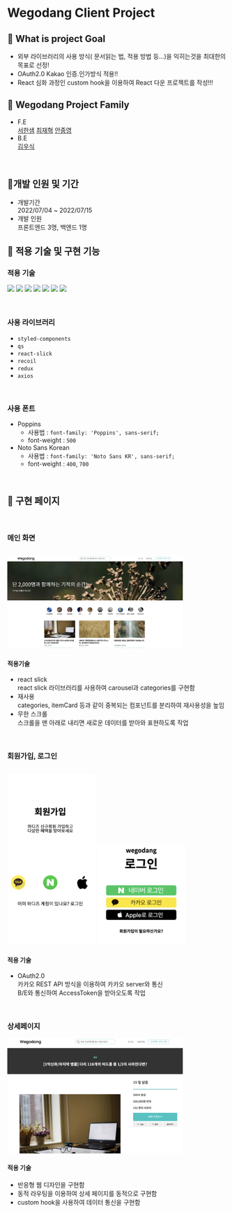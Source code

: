# Wegodang Client Project

## 🌟 What is project Goal

- 외부 라이브러리의 사용 방식( 문서읽는 법, 적용 방법 등...)을 익히는것을 최대한의 목표로 선정!
- OAuth2.0 Kakao 인증.인가방식 적용!!
- React 심화 과정인 custom hook을 이용하여 React 다운 프로젝트를 작성!!!

## 🌟 Wegodang Project Family

- F.E<br />
  [서한샘](https://github.com/kor-sams-dev)
  [최재혁](https://github.com/chlwogur31)
  [안중영](https://github.com/Ahnjungyoung)
  <br />
- B.E<br />
  [김우식](https://github.com/Kws1995)

<br />

## 🌟개발 인원 및 기간

- 개발기간<br />2022/07/04 ~ 2022/07/15
- 개발 인원<br />프론트엔드 3명, 백엔드 1명

## 🌟 적용 기술 및 구현 기능

### 적용 기술

<img src="https://img.shields.io/badge/HTML-E34F26?style=for-the-badge&logo=HTML5&logoColor=white"> <img src="https://img.shields.io/badge/CSS-1572B6?style=for-the-badge&logo=CSS3&logoColor=white"> <img src="https://img.shields.io/badge/JavaScript-F7DF1E?style=for-the-badge&logo=JavaScript&logoColor=white"> <img src="https://img.shields.io/badge/React-61DAFB?style=for-the-badge&logo=React&logoColor=white"> <img src="https://img.shields.io/badge/React_Router-CA4245?style=for-the-badge&logo=React Router&logoColor=white"> <img src="https://img.shields.io/badge/Styled components-DB7093?style=for-the-badge&logo=styled-components&logoColor=white"> <img src="https://img.shields.io/badge/Kakao REST API-FFCD00?style=for-the-badge&logo=Kakao&logoColor=white">

<br />

### 사용 라이브러리

- `styled-components`
- `qs`
- `react-slick`
- `recoil`
- `redux`
- `axios`

<br />

### 사용 폰트

- Poppins
  - 사용법 : `font-family: 'Poppins', sans-serif;`
  - font-weight : `500`
- Noto Sans Korean
  - 사용법 : `font-family: 'Noto Sans KR', sans-serif;`
  - font-weight : `400`, `700`

<br />

## 🌟 구현 페이지

<br />

### 메인 화면

## <img width="80%" alt='메인페이지' src='public/readme/main.png'>

#### 적용기술

- react slick <br />
  react slick 라이브러리를 사용하여 carousel과 categories를 구현함
- 재사용 <br />
  categories, itemCard 등과 같이 중복되는 컴포넌트를 분리하여 재사용성을 높임
- 무한 스크롤 <br />
  스크롤을 맨 아래로 내리면 새로운 데이터를 받아와 표현하도록 작업

<br />

### 회원가입, 로그인

## <img width="40%" alt='회원가입' src='public/readme/signUp.png'> <img width="40%" alt='로그인' src='public/readme/signIn.png'>

#### 적용 기술

- OAuth2.0<br />
  카카오 REST API 방식을 이용하여 카카오 server와 통신 <br />
  B/E와 통신하여 AccessToken을 받아오도록 작업

<br />

### 상세페이지

<img width="80%" alt='상세' src='public/readme/detail.png'>

#### 적용 기술

- 반응형 웹 디자인을 구현함
- 동적 라우팅을 이용하여 상세 페이지를 동적으로 구현함
- custom hook을 사용하여 데이터 통신을 구현함
